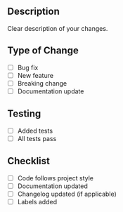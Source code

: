 ## Description

Clear description of your changes.

## Type of Change

- [ ] Bug fix
- [ ] New feature
- [ ] Breaking change
- [ ] Documentation update

## Testing

- [ ] Added tests
- [ ] All tests pass

## Checklist

- [ ] Code follows project style
- [ ] Documentation updated
- [ ] Changelog updated (if applicable)
- [ ] Labels added
